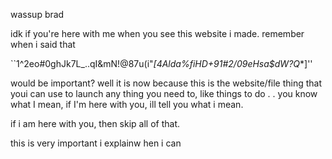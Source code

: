 wassup brad 

idk if you're here with me 
when you see this website i made.
remember when i said that

``1^2eo#0ghJk7L_..qI&mN!@87u(i"_[4Alda%fiHD+91#2/09eHsa$dW?Q_*]''

would be important? well it is
now because this is the website/file
thing that youi can use to launch any 
thing you need to, like things to do . .
you know what I mean, if I'm here with you, 
ill tell you what i mean.

if i am here with you, then skip all of that.

this is very important
i explainw hen i can